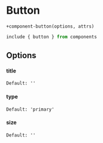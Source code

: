 # Button

```pug
+component-button(options, attrs)
```

```js
include { button } from components
```

## Options

#### title

```
Default: ''
```

#### type

```
Default: 'primary'
```

#### size

```
Default: ''
```
